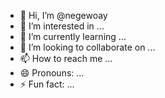 - 👋 Hi, I’m @negewoay
- 👀 I’m interested in ...
- 🌱 I’m currently learning ...
- 💞️ I’m looking to collaborate on ...
- 📫 How to reach me ...
- 😄 Pronouns: ...
- ⚡ Fun fact: ...

<!---
negewoay/negewoay is a ✨ special ✨ repository because its `README.md` (this file) appears on your GitHub profile.
You can click the Preview link to take a look at your changes.
--->
